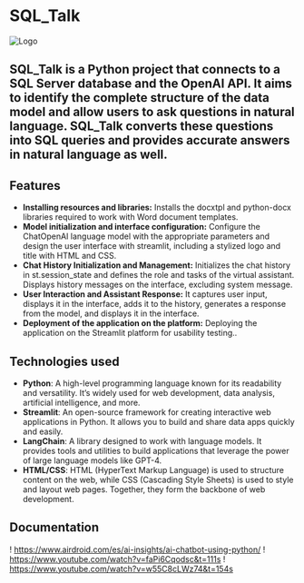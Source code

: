 # SQL_Talk

![Logo](https://images.datacamp.com/image/upload/v1649063788/image5_mokwti.png)

## SQL_Talk is a Python project that connects to a SQL Server database and the OpenAI API. It aims to identify the complete structure of the data model and allow users to ask questions in natural language. SQL_Talk converts these questions into SQL queries and provides accurate answers in natural language as well.

## Features

- **Installing resources and libraries:** Installs the docxtpl and python-docx libraries required to work with Word document templates.
- **Model initialization and interface configuration:** Configure the ChatOpenAI language model with the appropriate parameters and design the user interface with streamlit, including a stylized logo and title with HTML and CSS.
- **Chat History Initialization and Management:** Initializes the chat history in st.session_state and defines the role and tasks of the virtual assistant. Displays history messages on the interface, excluding system message.
- **User Interaction and Assistant Response:** It captures user input, displays it in the interface, adds it to the history, generates a response from the model, and displays it in the interface.
- **Deployment of the application on the platform:** Deploying the application on the Streamlit platform for usability testing..

## Technologies used

- **Python**: A high-level programming language known for its readability and versatility. It’s widely used for web development, data analysis, artificial intelligence, and more.
- **Streamlit**: An open-source framework for creating interactive web applications in Python. It allows you to build and share data apps quickly and easily.
- **LangChain**: A library designed to work with language models. It provides tools and utilities to build applications that leverage the power of large language models like GPT-4.
- **HTML/CSS**: HTML (HyperText Markup Language) is used to structure content on the web, while CSS (Cascading Style Sheets) is used to style and layout web pages. Together, they form the backbone of web development.

## **Documentation**
! https://www.airdroid.com/es/ai-insights/ai-chatbot-using-python/
! https://www.youtube.com/watch?v=faPi6Cqodsc&t=111s
! https://www.youtube.com/watch?v=w55C8cLWz74&t=154s
